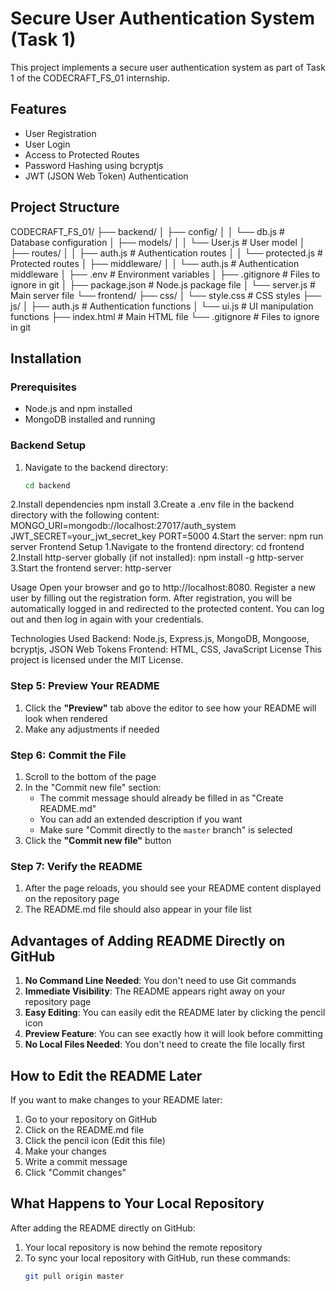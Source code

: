 # Secure User Authentication System (Task 1)

This project implements a secure user authentication system as part of Task 1 of the CODECRAFT_FS_01 internship.

## Features
- User Registration
- User Login
- Access to Protected Routes
- Password Hashing using bcryptjs
- JWT (JSON Web Token) Authentication

## Project Structure
CODECRAFT_FS_01/
├── backend/
│ ├── config/
│ │ └── db.js # Database configuration
│ ├── models/
│ │ └── User.js # User model
│ ├── routes/
│ │ ├── auth.js # Authentication routes
│ │ └── protected.js # Protected routes
│ ├── middleware/
│ │ └── auth.js # Authentication middleware
│ ├── .env # Environment variables
│ ├── .gitignore # Files to ignore in git
│ ├── package.json # Node.js package file
│ └── server.js # Main server file
└── frontend/
├── css/
│ └── style.css # CSS styles
├── js/
│ ├── auth.js # Authentication functions
│ └── ui.js # UI manipulation functions
├── index.html # Main HTML file
└── .gitignore # Files to ignore in git

## Installation

### Prerequisites
- Node.js and npm installed
- MongoDB installed and running

### Backend Setup
1. Navigate to the backend directory:
   ```bash
   cd backend
2.Install dependencies
    npm install
3.Create a .env file in the backend directory with the following content:
  MONGO_URI=mongodb://localhost:27017/auth_system
  JWT_SECRET=your_jwt_secret_key
  PORT=5000
4.Start the server:
  npm run server
Frontend Setup
1.Navigate to the frontend directory:
  cd frontend
2.Install http-server globally (if not installed):
  npm install -g http-server
3.Start the frontend server:
  http-server

Usage
Open your browser and go to http://localhost:8080.
Register a new user by filling out the registration form.
After registration, you will be automatically logged in and redirected to the protected content.
You can log out and then log in again with your credentials.

Technologies Used
Backend: Node.js, Express.js, MongoDB, Mongoose, bcryptjs, JSON Web Tokens
Frontend: HTML, CSS, JavaScript
License
This project is licensed under the MIT License.

### Step 5: Preview Your README
1. Click the **"Preview"** tab above the editor to see how your README will look when rendered
2. Make any adjustments if needed

### Step 6: Commit the File
1. Scroll to the bottom of the page
2. In the "Commit new file" section:
   - The commit message should already be filled in as "Create README.md"
   - You can add an extended description if you want
   - Make sure "Commit directly to the `master` branch" is selected
3. Click the **"Commit new file"** button

### Step 7: Verify the README
1. After the page reloads, you should see your README content displayed on the repository page
2. The README.md file should also appear in your file list

## Advantages of Adding README Directly on GitHub

1. **No Command Line Needed**: You don't need to use Git commands
2. **Immediate Visibility**: The README appears right away on your repository page
3. **Easy Editing**: You can easily edit the README later by clicking the pencil icon
4. **Preview Feature**: You can see exactly how it will look before committing
5. **No Local Files Needed**: You don't need to create the file locally first

## How to Edit the README Later

If you want to make changes to your README later:

1. Go to your repository on GitHub
2. Click on the README.md file
3. Click the pencil icon (Edit this file)
4. Make your changes
5. Write a commit message
6. Click "Commit changes"

## What Happens to Your Local Repository

After adding the README directly on GitHub:

1. Your local repository is now behind the remote repository
2. To sync your local repository with GitHub, run these commands:
   ```bash
   git pull origin master
